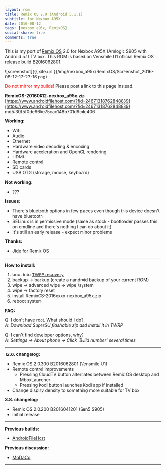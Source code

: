 ```yaml
---
layout: rom
title: Remix OS 2.0 (Android 5.1.1)
subtitle: for Nexbox A95X
date: 2016-08-12
tags: [nexbox_a95x, RemixOS]
social-share: true
comments: true
---
```


This is my port of [Remix OS](http://www.jide.com/remixos) 2.0 for Nexbox A95X (Amlogic S905 with Android 5.1) TV box. This ROM is based on Vensmile U1 official Remix OS release build B2016062801.

![screenshot]({{ site.url }}/img/nexbox_a95x/RemixOS/Screenshot_2016-08-12-17-23-16.png)

<span style="color:#FF0000;">Do not mirror my builds!</span> Please post a link to this page instead.

**RemixOS-20160812-nexbox_a95x.zip**  
[https://www.androidfilehost.com/?fid=24671318762848889](https://www.androidfilehost.com/?fid=24671318762848889)  
md5:30f5f0de965e75cac148b701d9cdc406

**Working:**

- Wifi
- Audio
- Ethernet
- Hardware video decoding & encoding
- Hardware acceleration and OpenGL rendering
- HDMI
- Remote control
- SD cards
- USB OTG (storage, mouse, keyboard)

**Not working:**

- ???

**Issues:**

- There's bluetooth options in few places even though this device doesn't have bluetooth
- SELinux is in permissive mode (same as stock - bootloader passes this on cmdline and there's nothing I can do about it)
- It's still an early release - expect minor problems

**Thanks:**

- Jide for Remix OS

----

**How to install:**

1. boot into [TWRP recovery](/devices/nexbox_a95x/TWRP)
2. backup -> backup (create a nandroid backup of your current ROM)
3. wipe -> advanced wipe -> wipe /system
4. wipe -> factory reset
5. install RemixOS-2016xxxx-nexbox_a95x.zip
6. reboot system

**FAQ:**

Q: I don't have root. What should I do?  
*A: Download SuperSU flashable zip and install it in TWRP*

Q: I can't find developer options, why?  
*A: Settings -> About phone -> Click 'Build number' several times*

----

**12.8. changelog:**

- Remix OS 2.0.300 B2016062801 (Vensmile U1)
- Remote control improvements
  - Pressing CloudTV button alternates between Remix OS desktop and MboxLauncher
  - Pressing Kodi button launches Kodi app if installed
- Change display density to something more suitable for TV box

**3.8. changelog:**

- Remix OS 2.0.200 B2016041201 (Sen5 S905)
- initial release

----

**Previous builds:**

- [AndroidFileHost](https://www.androidfilehost.com/?w=files&flid=89614)

**Previous discussion:**

- [MoDaCo](http://www.modaco.com/forums/topic/377591-remix-os-20/)

----
